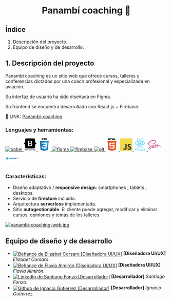 <h1 align="center">Panambí coaching 🚀</h1>

<h2 align="left">Índice</h2>

1. Descripción del proyecto.
2. Equipo de diseño y de desarrollo.

<h2 align="left">1. Descripción del proyecto</h2>

<p align="left">Panambí coaching es un sitio web que ofrece cursos, talleres y conferencias dictados por una coach profesional y especializada en aviación.</p>
<p align="left">Su interfaz de usuario ha sido diseñada en Figma.</p>
<p align="left">Su frontend se encuentra desarrollado con React.js + Firebase.</p>

🔭 LINK: [Panambi-coaching](https://panambicoaching.com/)

<h3 align="left">Lenguajes y herramientas:</h3>
<p align="left"> <a href="https://babeljs.io/" target="_blank" rel="noreferrer"> <img src="https://www.vectorlogo.zone/logos/babeljs/babeljs-icon.svg" alt="babel" width="40" height="40"/> </a> <a href="https://getbootstrap.com" target="_blank" rel="noreferrer"> <img src="https://raw.githubusercontent.com/devicons/devicon/master/icons/bootstrap/bootstrap-plain-wordmark.svg" alt="bootstrap" width="40" height="40"/> </a> <a href="https://www.w3schools.com/css/" target="_blank" rel="noreferrer"> <img src="https://raw.githubusercontent.com/devicons/devicon/master/icons/css3/css3-original-wordmark.svg" alt="css3" width="40" height="40"/> </a> <a href="https://www.figma.com/" target="_blank" rel="noreferrer"> <img src="https://www.vectorlogo.zone/logos/figma/figma-icon.svg" alt="figma" width="40" height="40"/> </a> <a href="https://firebase.google.com/" target="_blank" rel="noreferrer"> <img src="https://www.vectorlogo.zone/logos/firebase/firebase-icon.svg" alt="firebase" width="40" height="40"/> </a> <a href="https://git-scm.com/" target="_blank" rel="noreferrer"> <img src="https://www.vectorlogo.zone/logos/git-scm/git-scm-icon.svg" alt="git" width="40" height="40"/> </a> <a href="https://www.w3.org/html/" target="_blank" rel="noreferrer"> <img src="https://raw.githubusercontent.com/devicons/devicon/master/icons/html5/html5-original-wordmark.svg" alt="html5" width="40" height="40"/> </a> <a href="https://developer.mozilla.org/en-US/docs/Web/JavaScript" target="_blank" rel="noreferrer"> <img src="https://raw.githubusercontent.com/devicons/devicon/master/icons/javascript/javascript-original.svg" alt="javascript" width="40" height="40"/> </a> <a href="https://reactjs.org/" target="_blank" rel="noreferrer"> <img src="https://raw.githubusercontent.com/devicons/devicon/master/icons/react/react-original-wordmark.svg" alt="react" width="40" height="40"/> </a> <a href="https://sass-lang.com" target="_blank" rel="noreferrer"> <img src="https://raw.githubusercontent.com/devicons/devicon/master/icons/sass/sass-original.svg" alt="sass" width="40" height="40"/> </a> <a href="https://webpack.js.org" target="_blank" rel="noreferrer"> <img src="https://raw.githubusercontent.com/devicons/devicon/d00d0969292a6569d45b06d3f350f463a0107b0d/icons/webpack/webpack-original-wordmark.svg" alt="webpack" width="40" height="40"/> </a> </p>

<h3 align="left">Características:</h3>

- Diseño adaptativo / **responsive design**: smartphones ; tablets ; desktops.
- Servicio de **firestore** incluido.
- Arquitectura **serverless** implementada.
- Sitio **autogestionable**. El cliente puede agregar, modificar y eliminar cursos, opiniones y temas de los talleres.

[![panambi-coaching-web.jpg](https://i.postimg.cc/yYdFkrZk/panambi-coaching-web.jpg)](https://postimg.cc/mhvcnjVs)

<h2 align="left">Equipo de diseño y de desarrollo</h2>

- <a href="https://www.behance.net/e-co" target="blank"><img align="center" src="https://raw.githubusercontent.com/rahuldkjain/github-profile-readme-generator/master/src/images/icons/Social/behance.svg" alt="Behance de Elizabet Corsaro [Diseñadora UI/UX]" height="30" width="40" /></a> **\[Diseñadora UI/UX\]** *Elizabet Corsaro*.
- <a href="https://www.behance.net/flv-a" target="blank"><img align="center" src="https://raw.githubusercontent.com/rahuldkjain/github-profile-readme-generator/master/src/images/icons/Social/behance.svg" alt="Behance de Flavia Almirón [Diseñadora UI/UX]" height="30" width="40" /></a> **\[Diseñadora UI/UX\]** *Flavia Almirón*.
- <a href="https://www.linkedin.com/in/santiagofonzo" target="blank"><img align="center" src="https://raw.githubusercontent.com/rahuldkjain/github-profile-readme-generator/master/src/images/icons/Social/linked-in-alt.svg" alt="LinkedIn de Santiago Fonzo [Desarrollador]" height="30" width="40" /></a> **\[Desarrollador\]** *Santiago Fonzo*.
- <a href="https://www.github.com/ignaciogz" target="blank"><img align="center" src="https://raw.githubusercontent.com/rahuldkjain/github-profile-readme-generator/master/src/images/icons/Social/github.svg" alt="Github de Ignacio Gutierrez [Desarrollador]" height="30" width="40" /></a> **\[Desarrollador\]** *Ignacio Gutierrez*.
